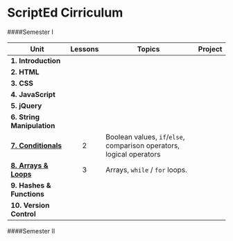 ScriptEd Cirriculum
===================
####Semester I

| Unit  | Lessons | Topics | Project | 
|-------|:-------:|------|--------------|
| **1. Introduction**|  |  |  | N/A |
| **2. HTML**|  |  |  |
| **3. CSS**|  |  |  | 
| **4. JavaScript** |  |  |  | 
| **5. jQuery** |  |  |  |
| **6. String Manipulation** |   |  |  | 
| [**7. Conditionals**](units/7-conditional/) | 2  | Boolean values, `if`/`else`, comparison operators, logical operators | | 
| [**8. Arrays & Loops**](units/8-array-loop/) | 3  | Arrays, `while` / `for` loops. | | 
| **9. Hashes & Functions** |   |  |  | 
| **10. Version Control** |   | | 

####Semester II
